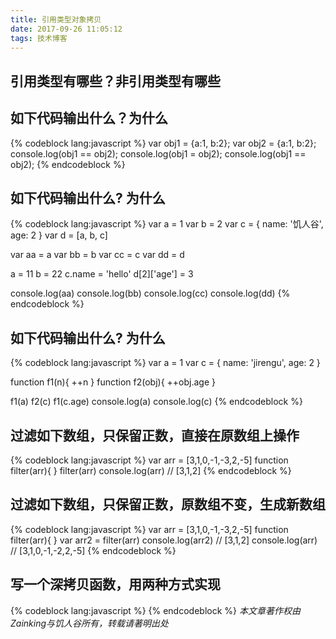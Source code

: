 ```yaml
---
title: 引用类型对象拷贝
date: 2017-09-26 11:05:12
tags: 技术博客
---
```

## 引用类型有哪些？非引用类型有哪些
## 如下代码输出什么？为什么
{% codeblock lang:javascript %}
var obj1 = {a:1, b:2};
var obj2 = {a:1, b:2};
console.log(obj1 == obj2);
console.log(obj1 = obj2);
console.log(obj1 == obj2);
{% endcodeblock %}
## 如下代码输出什么? 为什么
{% codeblock lang:javascript %}
var a = 1
var b = 2
var c = { name: '饥人谷', age: 2 }
var d = [a, b, c]

var aa = a
var bb = b
var cc = c
var dd = d

a = 11
b = 22
c.name = 'hello'
d[2]['age'] = 3

console.log(aa) 
console.log(bb) 
console.log(cc)
console.log(dd)
{% endcodeblock %}
## 如下代码输出什么? 为什么
{% codeblock lang:javascript %}
var a = 1
var c = { name: 'jirengu', age: 2 }

function f1(n){
  ++n
}
function f2(obj){
  ++obj.age
}

f1(a) 
f2(c) 
f1(c.age) 
console.log(a) 
console.log(c)
{% endcodeblock %}
## 过滤如下数组，只保留正数，直接在原数组上操作
{% codeblock lang:javascript %}
var arr = [3,1,0,-1,-3,2,-5]
function filter(arr){
}
filter(arr)
console.log(arr) // [3,1,2]
{% endcodeblock %}
## 过滤如下数组，只保留正数，原数组不变，生成新数组
{% codeblock lang:javascript %}
var arr = [3,1,0,-1,-3,2,-5]
function filter(arr){
}
var arr2 = filter(arr)
console.log(arr2) // [3,1,2]
console.log(arr)  // [3,1,0,-1,-2,2,-5]
{% endcodeblock %}
## 写一个深拷贝函数，用两种方式实现
{% codeblock lang:javascript %}
{% endcodeblock %}
*本文章著作权由Zainking与饥人谷所有，转载请著明出处*